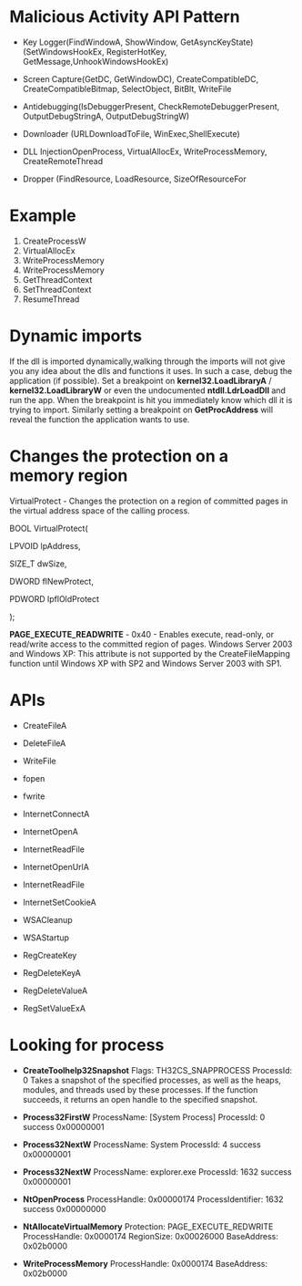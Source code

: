# Malicious Activity API Pattern

- Key Logger(FindWindowA, ShowWindow, GetAsyncKeyState) (SetWindowsHookEx, RegisterHotKey, GetMessage,UnhookWindowsHookEx)

- Screen Capture(GetDC, GetWindowDC), CreateCompatibleDC, CreateCompatibleBitmap, SelectObject, BitBlt, WriteFile 

- Antidebugging(IsDebuggerPresent, CheckRemoteDebuggerPresent, OutputDebugStringA, OutputDebugStringW) 

- Downloader (URLDownloadToFile, WinExec,ShellExecute)

- DLL InjectionOpenProcess, VirtualAllocEx, WriteProcessMemory, CreateRemoteThread 

- Dropper (FindResource, LoadResource, SizeOfResourceFor


# Example

1. CreateProcessW
2. VirtualAllocEx
3. WriteProcessMemory
4. WriteProcessMemory
5. GetThreadContext
6. SetThreadContext
7. ResumeThread

# Dynamic imports

If the dll is imported dynamically,walking through the imports will not give you any idea about the dlls and functions it uses. In such a case, debug the application (if possible). Set a breakpoint on **kernel32.LoadLibraryA** / **kernel32.LoadLibraryW** or even the undocumented **ntdll.LdrLoadDll** and run the app. When the breakpoint is hit you immediately know which dll it is trying to import. Similarly setting a breakpoint on **GetProcAddress** will reveal the function the application wants to use.

# Changes the protection on a memory region

VirtualProtect - Changes the protection on a region of committed pages in the virtual address space of the calling process.

BOOL VirtualProtect(

  LPVOID lpAddress,
  
  SIZE_T dwSize,
  
  DWORD  flNewProtect,
  
  PDWORD lpflOldProtect
  
);



**PAGE_EXECUTE_READWRITE** - 0x40 - Enables execute, read-only, or read/write access to the committed region of pages.
Windows Server 2003 and Windows XP: This attribute is not supported by the CreateFileMapping function until Windows XP with SP2 and Windows Server 2003 with SP1.

# APIs

- CreateFileA
- DeleteFileA
- WriteFile
- fopen
- fwrite

- InternetConnectA
- InternetOpenA
- InternetReadFile
- InternetOpenUrlA
- InternetReadFile
- InternetSetCookieA
- WSACleanup
- WSAStartup

- RegCreateKey
- RegDeleteKeyA
- RegDeleteValueA
- RegSetValueExA

# Looking for process

- **CreateToolhelp32Snapshot** 	Flags: TH32CS_SNAPPROCESS ProcessId: 0
Takes a snapshot of the specified processes, as well as the heaps, modules, and threads used by these processes. If the function succeeds, it returns an open handle to the specified snapshot.

- **Process32FirstW** 	ProcessName: [System Process] ProcessId: 0 	success 	0x00000001 	

- **Process32NextW** 	ProcessName: System ProcessId: 4 	success 	0x00000001

- **Process32NextW** 	ProcessName: explorer.exe ProcessId: 1632 success 	0x00000001

- **NtOpenProcess** 	ProcessHandle: 0x00000174 ProcessIdentifier: 1632	success 	0x00000000

- **NtAllocateVirtualMemory**	Protection: PAGE_EXECUTE_REDWRITE	ProcessHandle: 0x0000174	RegionSize: 0x00026000	BaseAddress: 0x02b0000

- **WriteProcessMemory**	ProcessHandle: 0x0000174	BaseAddress: 0x02b0000
